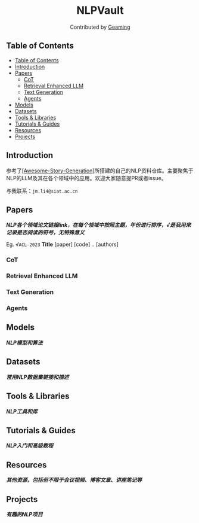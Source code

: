 <h1 align="center">NLPVault</h1>

<div align="center">
    Contributed by 
    <a href="https://github.com/Geaming-CHN">Geaming</a>
</div>


## Table of Contents
<!-- TOC -->

- [Table of Contents](#table-of-contents)
- [Introduction](#introduction)
- [Papers](#papers)
    - [CoT](#cot)
    - [Retrieval Enhanced LLM](#retrieval-enhanced-llm)
    - [Text Generation](#text-generation)
    - [Agents](#agents)
- [Models](#models)
- [Datasets](#datasets)
- [Tools & Libraries](#tools--libraries)
- [Tutorials & Guides](#tutorials--guides)
- [Resources](#resources)
- [Projects](#projects)

<!-- /TOC -->


## Introduction

参考了[[Awesome-Story-Generation](https://github.com/yingpengma/Awesome-Story-Generation)]所搭建的自己的NLP资料仓库。主要聚焦于NLP的LLM及其在各个领域中的应用。欢迎大家随意提PR或者issue。

与我联系：`jm.li4@siat.ac.cn`

## Papers

***NLP各个领域论文链接link，在每个领域中按照主题，年份进行排序，√是我用来记录是否阅读的符号，无特殊意义***

Eg. √`ACL-2023` **Title** [paper] [code] .. [authors]

### CoT

### Retrieval Enhanced LLM

### Text Generation

### Agents

## Models

***NLP模型和算法***

## Datasets

***常用NLP数据集链接和描述***

## Tools & Libraries

***NLP工具和库***

## Tutorials & Guides

***NLP入门和高级教程***

## Resources

***其他资源，包括但不限于会议视频、博客文章、讲座笔记等***

## Projects

***有趣的NLP项目***

